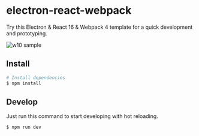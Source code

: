 # electron-react-webpack
Try this Electron & React 16 & Webpack 4 template for a quick development and prototyping.

![w10 sample](https://user-images.githubusercontent.com/11739632/37350993-59ad48d4-26da-11e8-9ac5-d3539cf1e2f9.PNG)

## Install
``` bash
# Install dependencies
$ npm install
```

## Develop
Just run this command to start developing with hot reloading.
``` bash
$ npm run dev
```
